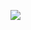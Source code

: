 <p>
<a href="https://www.linkedin.com/in/%EC%8A%B9%ED%98%84-%EC%A1%B0-624011233/" target="_blank"><img src="https://img.shields.io/badge/LinkedIn-0A66c2?style=flat-square&logo=Linkedin&logoColor=white"/></a>
</p>
